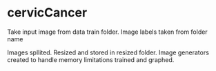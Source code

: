 # cervicCancer 


Take input image from data train folder. 
Image labels taken from folder name

Images spllited. Resized and stored in resized folder.
Image generators created to handle memory limitations
trained and graphed.
